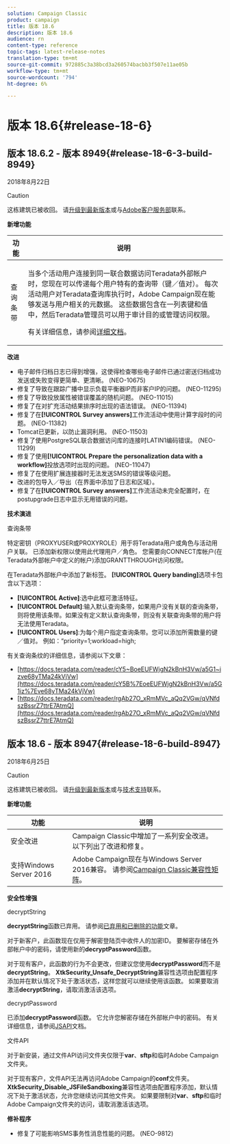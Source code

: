 ```yaml
---
solution: Campaign Classic
product: campaign
title: 版本 18.6
description: 版本 18.6
audience: rn
content-type: reference
topic-tags: latest-release-notes
translation-type: tm+mt
source-git-commit: 972885c3a38bcd3a260574bacbb3f507e11ae05b
workflow-type: tm+mt
source-wordcount: '794'
ht-degree: 6%

---
```



# 版本 18.6{#release-18-6}

## 版本 18.6.2 - 版本 8949{#release-18-6-3-build-8949}

2018年8月22日

>[!CAUTION]
>
>这栋建筑已被收回。 请[升级到最新版本](../../production/using/build-upgrade.md)或与[Adobe客户服务部](https://helpx.adobe.com/enterprise/admin-guide.html/enterprise/using/support-for-experience-cloud.ug.html)联系。

**新增功能**

<table> 
 <thead> 
  <tr> 
   <th> 功能<br /> </th> 
   <th> 说明<br /> </th> 
  </tr> 
 </thead> 
 <tbody> 
  <tr> 
   <td> 查询条带<br /> </td> 
   <td> <p>当多个活动用户连接到同一联合数据访问Teradata外部帐户时，您现在可以传递每个用户特有的查询带（键／值对）。 每次活动用户对Teradata查询库执行时，Adobe Campaign现在能够发送与用户相关的元数据。 这些数据包含在一列表键和值中，然后Teradata管理员可以用于审计目的或管理访问权限。</p><p>有关详细信息，请参阅<a href="../../installation/using/external-accounts.md">详细文档</a>。</p> </td>
  </tr> 
 </tbody> 
</table>

**改进**

* 电子邮件归档日志已得到增强，这使得检查哪些电子邮件已通过密送归档成功发送或失败变得更简单、更清晰。 (NEO-10675)
* 修复了导致在跟踪广播中显示负载平衡器IP而非客户IP的问题。 (NEO-11295)
* 修复了导致投放属性被错误覆盖的随机问题。 (NEO-11015)
* 修复了在对扩充活动结果排序时出现的语法错误。 (NEO-11394)
* 修复了在&#x200B;**[!UICONTROL Survey answers]**&#x200B;工作流活动中使用计算字段时的问题。 (NEO-11382)
* Tomcat已更新，以防止漏洞利用。 (NEO-11503)
* 修复了使用PostgreSQL联合数据访问库的连接时LATIN1编码错误。 (NEO-11299)
* 修复了使用&#x200B;**[!UICONTROL Prepare the personalization data with a workflow]**&#x200B;投放选项时出现的问题。 (NEO-11047)
* 修复了在使用扩展连接器时无法发送SMS的错误等级问题。
* 改进的包导入／导出（在界面中添加了日志和区域）。
* 修复了在&#x200B;**[!UICONTROL Survey answers]**&#x200B;工作流活动未完全配置时，在postupgrade日志中显示无用错误的问题。

**技术演进**

查询条带

特定密钥（PROXYUSER或PROXYROLE）用于将Teradata用户或角色与活动用户关联。 已添加新权限以使用此代理用户／角色。 您需要向CONNECT库帐户(在Teradata外部帐户中定义的帐户)添加GRANTTHROUGH访问权限。

在Teradata外部帐户中添加了新标签。 **[!UICONTROL Query banding]**&#x200B;选项卡包含以下选项：

* **[!UICONTROL Active]**:选中此框可激活特征。
* **[!UICONTROL Default]**:输入默认查询条带，如果用户没有关联的查询条带，则将使用该条带。如果没有定义默认查询条带，则没有关联查询条带的用户将无法使用Teradata。
* **[!UICONTROL Users]**:为每个用户指定查询条带。您可以添加所需数量的键／值对。 例如：“priority=1;workload=high;

有关查询条纹的详细信息，请参阅以下文章：

* [https://docs.teradata.com/reader/cY5~BoeEUFWjgN2kBnH3Vw/a5G1~izve68yTMa24kVjVw](https://docs.teradata.com/reader/cY5B%7EoeEUFWjgN2kBnH3Vw/a5G1iz%7Eve68yTMa24kVjVw)
* [https://docs.teradata.com/reader/rgAb27O_xRmMVc_aQq2VGw/qVNfdszBssrZ7ttrE7AtmQ](https://docs.teradata.com/reader/rgAb27O_xRmMVc_aQq2VGw/qVNfdszBssrZ7ttrE7AtmQ)

## 版本 18.6 - 版本 8947{#release-18-6-build-8947}

2018年6月25日

>[!CAUTION]
>
>这栋建筑已被收回。 请[升级到最新版本](../../production/using/build-upgrade.md)或与[技术支持](https://helpx.adobe.com/enterprise/admin-guide.html/enterprise/using/support-for-experience-cloud.ug.html)联系。

**新增功能**

<table> 
 <thead> 
  <tr> 
   <th> 功能<br /> </th> 
   <th> 说明<br /> </th> 
  </tr> 
 </thead> 
 <tbody> 
  <tr> 
   <td> 安全改进<br /> </td> 
   <td> Campaign Classic中增加了一系列安全改进。 以下列出了改进和修复。<br /> </td> 
  </tr> 
  <tr> 
   <td> 支持Windows Server 2016<br /> </td> 
   <td> Adobe Campaign现在与Windows Server 2016兼容。 请参阅<a href="https://helpx.adobe.com/campaign/kb/compatibility-matrix.html">Campaign Classic兼容性矩阵</a>。<br /> </td> 
  </tr> 
 </tbody> 
</table>

**安全性增强**

decryptString

**decryptString**&#x200B;函数已弃用。 请参阅[已弃用和已删除的功能](https://helpx.adobe.com/cn/campaign/kb/deprecated-and-removed-features.html)文章。

对于新客户，此函数现在仅用于解密登陆页中收件人的加密ID。 要解密存储在外部帐户中的密码，请使用新的&#x200B;**decryptPassword**&#x200B;函数。

对于现有客户，此函数的行为不会更改，但建议您使用&#x200B;**decryptPassword**&#x200B;而不是&#x200B;**decryptString**。 **XtkSecurity_Unsafe_DecryptString**&#x200B;兼容性选项由配置程序添加并在默认情况下处于激活状态，这样您就可以继续使用该函数。 如果要取消激活&#x200B;**decryptString**，请取消激活该选项。

decryptPassword

已添加&#x200B;**decryptPassword**&#x200B;函数。 它允许您解密存储在外部帐户中的密码。 有关详细信息，请参阅[JSAPI](https://helpx.adobe.com/cn/campaign/kb/compatibility-matrix.html)文档。

文件API

对于新安装，通过文件API访问文件夹仅限于&#x200B;**var**、**sftp**&#x200B;和临时Adobe Campaign文件夹。

对于现有客户，文件API无法再访问Adobe Campaign的&#x200B;**conf**&#x200B;文件夹。 **XtkSecurity_Disable_JSFileSandboxing**&#x200B;兼容性选项由配置程序添加，默认情况下处于激活状态，允许您继续访问其他文件夹。 如果要限制对&#x200B;**var**、**sftp**&#x200B;和临时Adobe Campaign文件夹的访问，请取消激活该选项。

**修补程序**

* 修复了可能影响SMS事务性消息性能的问题。 (NEO-9812)
